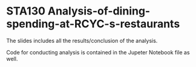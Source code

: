 # STA130 Analysis-of-dining-spending-at-RCYC-s-restaurants

The slides includes all the results/conclusion of the analysis.

Code for conducting analysis is contained in the Jupeter Notebook file as well.
